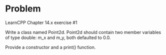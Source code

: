 
# Problem

LearnCPP Chapter 14.x exercise #1

Write a class named Point2d. Point2d should contain two member variables of type double: m_x and m_y, both defaulted to 0.0.

Provide a constructor and a print() function.